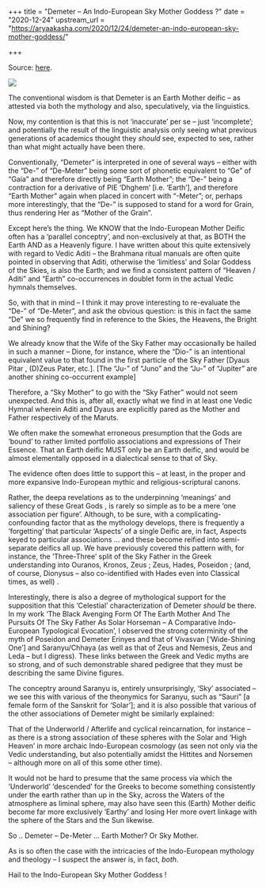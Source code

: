 +++
title = "Demeter – An Indo-European Sky Mother Goddess ?"
date = "2020-12-24"
upstream_url = "https://aryaakasha.com/2020/12/24/demeter-an-indo-european-sky-mother-goddess/"

+++

Source: [here](https://aryaakasha.com/2020/12/24/demeter-an-indo-european-sky-mother-goddess/).

![](https://aryaakasha.files.wordpress.com/2020/12/132121310_781415055804154_8724309316214761760_o.jpg?w=1024)

The conventional wisdom is that Demeter is an Earth Mother deific – as attested via both the mythology and also, speculatively, via the linguistics.

Now, my contention is that this is not ‘inaccurate’ per se – just ‘incomplete’; and potentially the result of the linguistic analysis only seeing what previous generations of academics thought they *should* see, expected to see, rather than what might actually have been there.

Conventionally, “Demeter” is interpreted in one of several ways – either with the “De-” of “De-Meter” being some sort of phonetic equivalent to “Ge” of “Gaia” and therefore directly being “Earth Mother”; the “De-” being a contraction for a derivative of PIE ‘Dhghem’ \[i.e. ‘Earth’\], and therefore “Earth Mother” again when placed in concert with “-Meter”; or, perhaps more interestingly, that the “De-” is supposed to stand for a word for Grain, thus rendering Her as “Mother of the Grain”.

Except here’s the thing. We KNOW that the Indo-European Mother Deific often has a ‘parallel conceptry’, and non-exclusively at that, as BOTH the Earth AND as a Heavenly figure. I have written about this quite extensively with regard to Vedic Aditi – the Brahmana ritual manuals are often quite pointed in observing that Aditi, otherwise the ‘limitless’ and Solar Goddess of the Skies, is also the Earth; and we find a consistent pattern of “Heaven / Aditi” and “Earth” co-occurrences in doublet form in the actual Vedic hymnals themselves.

So, with that in mind – I think it may prove interesting to re-evaluate the “De-” of “De-Meter”, and ask the obvious question: is this in fact the same “De” we so frequently find in reference to the Skies, the Heavens, the Bright and Shining?

We already know that the Wife of the Sky Father may occasionally be hailed in such a manner – Dione, for instance, where the “Dio-” is an intentional equivalent value to that found in the first particle of the Sky Father \[Dyaus Pitar , (D)Zeus Pater, etc.\]. \[The “Ju-” of “Juno” and the “Ju-” of “Jupiter” are another shining co-occurrent example\]

Therefore, a “Sky Mother” to go with the “Sky Father” would not seem unexpected. And this is, after all, exactly what we find in at least one Vedic Hymnal wherein Aditi and Dyaus are explicitly pared as the Mother and Father respectively of the Maruts.

We often make the somewhat erroneous presumption that the Gods are ‘bound’ to rather limited portfolio associations and expressions of Their Essence. That an Earth deific MUST only be an Earth deific, and would be almost elementally opposed in a dialectical sense to that of Sky.

The evidence often does little to support this – at least, in the proper and more expansive Indo-European mythic and religious-scriptural canons.

Rather, the deepa revelations as to the underpinning ‘meanings’ and saliency of these Great Gods , is rarely so simple as to be a mere ‘one association per figure’. Although, to be sure, with a complicating-confounding factor that as the mythology develops, there is frequently a ‘forgetting’ that particular ‘Aspects’ of a single Deific are, in fact, Aspects keyed to particular associations … and these become reified into semi-separate deifics all up. We have previously covered this pattern with, for instance, the ‘Three-Three’ split of the Sky Father in the Greek understanding into Ouranos, Kronos, Zeus ; Zeus, Hades, Poseidon ; (and, of course, Dionysus – also co-identified with Hades even into Classical times, as well) .

Interestingly, there is also a degree of mythological support for the supposition that this ‘Celestial’ characterization of Demeter *should* be there. In my work ‘The Black Avenging Form Of The Earth Mother And The Pursuits Of The Sky Father As Solar Horseman – A Comparative Indo-European Typological Evocation’, I observed the strong coterminity of the myth of Poseidon and Demeter Erinyes and that of Vivasvan \[‘Wide-Shining One’\] and Saranyu/Chhaya (as well as that of Zeus and Nemesis, Zeus and Leda – but I digress). These links between the Greek and Vedic myths are so strong, and of such demonstrable shared pedigree that they must be describing the same Divine figures.

The conceptry around Saranyu is, entirely unsurprisingly, ‘Sky’ associated – we see this with various of the theonymics for Saranyu, such as “Sauri” \[a female form of the Sanskrit for ‘Solar’\]; and it is also possible that various of the other associations of Demeter might be similarly explained:

That of the Underworld / Afterlife and cyclical reincarnation, for instance – as there is a strong association of these spheres with the Solar and ‘High Heaven’ in more archaic Indo-European cosmology (as seen not only via the Vedic understanding, but also potentially amidst the Hittites and Norsemen – although more on all of this some other time).

It would not be hard to presume that the same process via which the ‘Underworld’ ‘descended’ for the Greeks to become something consistently under the earth rather than up in the Sky, across the Waters of the atmosphere as liminal sphere, may also have seen this (Earth) Mother deific become far more exclusively ‘Earthy’ and losing Her more overt linkage with the sphere of the Stars and the Sun likewise.

So .. Demeter – De-Meter … Earth Mother? Or Sky Mother.

As is so often the case with the intricacies of the Indo-European mythology and theology – I suspect the answer is, in fact, *both*.

Hail to the Indo-European Sky Mother Goddess !